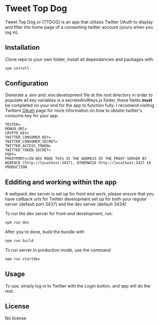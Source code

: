 # Tweet Top Dog

Tweet Top Dog or (TTDOG) is an app that utilizes Twitter OAuth to display and filter the home page of a consenting twitter account (yours when you log in).

## Installation

Clone repo to your own folder, install all dependancies and packages with 

```bash
npm install
```

## Configuration

Generate a .env and .env.development file at the root directory in order to populate all key variables  is a secretsAndKeys.js folder, these fields **must** be completed on your end for the app to function fully:
I recomend visiting Twitters [OAuth](https://developer.twitter.com/en/docs/basics/authentication/oauth-1-0a) page for more information on how to obtatin twitter's consume key for your app.

``` 
TESTER=
MONGO_URI=
CRYPTO_KEY=
TWITTER_CONSUMER_KEY=
TWITTER_CONSUMER_SECRET=
TWITTER_ACCESS_TOKEN=
TWITTER_TOKEN_SECRET=
PORT=
PROXYPORT=>IN DEV MODE THIS IS THE ADDRESS OF THE PROXY SERVER BY WEBPACK (http://localhost:3437), OTHERWISE http://localhost:3437 IN PRODUCTION
```
## Edditing and working within the app

A webpack dev server is set up for front end work, please ensure that you have callback urls for Twitter development set up for both your regular server (default port 3437) and the dev server (default 3434)

To run the dev server for front-end development, run:

```bash
npm run dev
```

After you're done, build the bundle with 
```bash
npm run build
```

To run server in production mode, use the command

```bash
npm run startdev
```

## Usage

To use, simply log in to Twitter with the Login button, and app will do the rest.

## License
No license